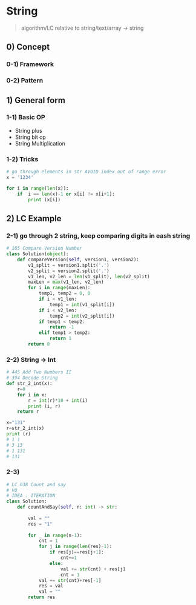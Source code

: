 # String 

> algorithm/LC relative to string/text/array -> string

## 0) Concept  

### 0-1) Framework

### 0-2) Pattern

## 1) General form

### 1-1) Basic OP
- String plus
- String bit op
- String Multiplication

### 1-2) Tricks
```python
# go through elements in str AVOID index out of range error
x = '1234'

for i in range(len(x)):
    if  i == len(x)-1 or x[i] != x[i+1]:
        print (x[i])

```

## 2) LC Example

### 2-1) go through 2 string, keep comparing digits in eash string
```python
# 165 Compare Version Number
class Solution(object):
    def compareVersion(self, version1, version2):
        v1_split = version1.split('.')
        v2_split = version2.split('.')
        v1_len, v2_len = len(v1_split), len(v2_split)
        maxLen = max(v1_len, v2_len)
        for i in range(maxLen):
            temp1, temp2 = 0, 0
            if i < v1_len:
                temp1 = int(v1_split[i])
            if i < v2_len:
                temp2 = int(v2_split[i])
            if temp1 < temp2:
                return -1
            elif temp1 > temp2:
                return 1
        return 0
```

### 2-2) String -> Int
```python
# 445 Add Two Numbers II
# 394 Decode String
def str_2_int(x):
    r=0
    for i in x:
        r = int(r)*10 + int(i)
        print (i, r)
    return r

x="131"
r=str_2_int(x)
print (r)
# 1 1
# 3 13
# 1 131
# 131
```

### 2-3)
```python
# LC 038 Count and say
# V0
# IDEA : ITERATION
class Solution:
    def countAndSay(self, n: int) -> str:
        
        val = ""
        res = "1"
        
        for _ in range(n-1):
            cnt = 1
            for j in range(len(res)-1):
                if res[j]==res[j+1]:
                    cnt+=1
                else:
                    val += str(cnt) + res[j]
                    cnt = 1
            val += str(cnt)+res[-1]
            res = val
            val = ""
        return res
```